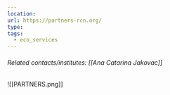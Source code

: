 ```yaml
---
location: 
url: https://partners-rcn.org/
type: 
tags:
  - eco_services
---
```

###### Related contacts/institutes: [[Ana Catarina Jakovac]]

![[PARTNERS.png]]